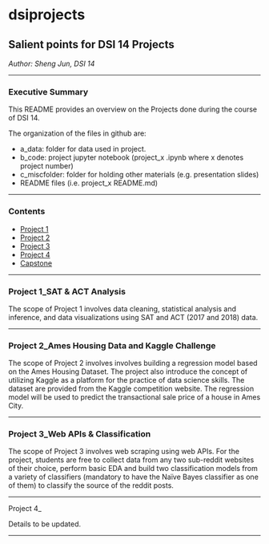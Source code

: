 # dsiprojects

##  Salient points for DSI 14 Projects

_Author: Sheng Jun, DSI 14_

---

### Executive Summary 

This README provides an overview on the Projects done during the course of DSI 14. 

The organization of the files in github are:

- a_data: folder for data used in project.
- b_code: project jupyter notebook (project_x .ipynb where x denotes project number)
- c_miscfolder: folder for holding other materials (e.g. presentation slides)
- README files (i.e. project_x README.md)  

---

### Contents
- [Project 1](#project_1)
- [Project 2](#project_2)
- [Project 3](#project_3)
- [Project 4](#project_4)
- [Capstone](#capstone)

---

<a id='project_1'></a>

### Project 1_SAT & ACT Analysis
The scope of Project 1 involves data cleaning, statistical analysis and inference, and data visualizations using SAT and ACT (2017 and 2018) data.

---

<a id='project_2'></a>

### Project 2_Ames Housing Data and Kaggle Challenge

The scope of Project 2 involves involves building a regression model based on the Ames Housing Dataset. The project also introduce the concept of utilizing Kaggle as a platform for the practice of data science skills. The dataset are provided from the Kaggle competition website. The regression model will be used to predict the transactional sale price of a house in Ames City.

---

<a id='project_3'></a>

### Project 3_Web APIs & Classification

The scope of Project 3 involves web scraping using web APIs. For the project, students are free to collect data from any two sub-reddit websites of their choice, perform basic EDA and build two classification models from a variety of classifiers (mandatory to have the Naïve Bayes classifier as one of them) to classify the source of the reddit posts.

---

<a id='project_4'></a>

Project 4_

Details to be updated.

---